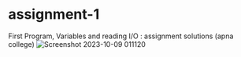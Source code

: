 # assignment-1
First Program, Variables and reading I/O : assignment solutions (apna college)
![Screenshot 2023-10-09 011120](https://github.com/happyraina/gitrepo/assets/147305849/df166a3a-4d57-4fc5-bd32-076f1d8657ac)
